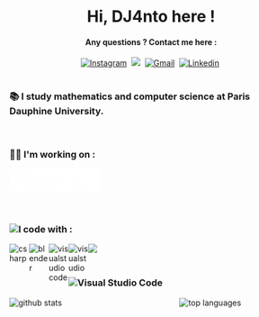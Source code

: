 <div align="center">
<h1>Hi, DJ4nto here !</h1>
</div>

<div align="center">
<h4>Any questions ? Contact me here :</h4>
</div>

<div align="center">
<a href="https://instagram.com/antonin._.lecocq/"><img src="https://skillicons.dev/icons?i=instagram" alt="Instagram" /></a>&nbsp;
<a href="https://www.facebook.com/profile.php?id=61555982593984"><img src="https://simpleskill.icons.workers.dev/svg?i=facebook" /></a>&nbsp;
<a href="mailto:lecocqantonin@gmail.com"><img src="https://skillicons.dev/icons?i=gmail" alt="Gmail"/></a>&nbsp;
<a href="https://www.linkedin.com/in/antonin-lecocq-0082042b5/"><img src="https://skillicons.dev/icons?i=linkedin" alt="Linkedin"/></a>&nbsp;  
</div>

<br>

### 📚 I study mathematics and computer science at Paris Dauphine University.

<br>

### 👨‍💻 I'm working on :
<a href="www.museolog.com"><img width="160" alt="MuseoLog_" src="./logo.png"></a></h3>

<br>

<h3><img alt="I code with :" src="https://img.shields.io/badge/i%20code%20with%20:-026904.svg?style=for-the-badge"/></h3>

<img src="https://simpleskill.icons.workers.dev/svg?i=python,html5,css3,javascript,php"/>
<img style="margin-right:10" align="left" alt="csharp" src="https://www.vectorlogo.zone/logos/unity3d/unity3d-icon.svg" width="35"/>
<img style="margin-right:10" align="left" alt="blender" src="https://download.blender.org/branding/community/blender_community_badge_white.svg" width="35"/>
<img style="margin-right:10" align="left" alt="visualstudiocode" src="https://www.vectorlogo.zone/logos/visualstudio_code/visualstudio_code-icon.svg" width="35"/>
<img style="margin-right:10" align="left" alt="visualstudio" src="https://img.icons8.com/?size=100&id=ezj3zaVtImPg&format=png&color=000000" width="35"/>


<br>
<br>

<h3><img alt="Visual Studio Code" src="https://img.shields.io/badge/github%20stats%20:-121013?style=for-the-badge&logo=github&logoColor=white"/></h3>

<img width="60%" align="left" alt="github stats" src="https://github-readme-stats.vercel.app/api?username=DJ4nto&theme=shadow_green&show_icons=true"/>
<img width="37%" alt="top languages" src="https://github-readme-stats.vercel.app/api/top-langs/?username=DJ4nto&layout=compact&theme=shadow_green"/>

<br>
<br>

#
